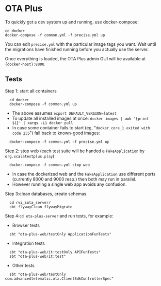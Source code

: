 # OTA Plus

To quickly get a dev system up and running, use docker-compose:

```
cd docker
docker-compose -f common.yml -f precise.yml up
```

You can edit `precise.yml` with the particular image tags you want.
Wait until the migrations have finished running before you actually use the
server.

Once everything is loaded, the OTA Plus admin GUI will be available at
`{docker-host}:8000`.

## Tests

Step 1: start all containers
```
  cd docker
  docker-compose -f common.yml up
```
  - The above assumes `export DEFAULT_VERSION=latest`
  - To update all installed images at once: `docker images | awk '{print $1}' | xargs -L1 docker pull`
  - In case some container fails to start (eg, "`docker_core_1 exited with code 255`") fall back to known-good images:
```
  docker-compose -f common.yml -f precise.yml up
```

Step 2: stop web (each test suite will be handed a `FakeApplication` by `org.scalatestplus.play`)
```
  docker-compose -f common.yml stop web
```
  - In case the dockerized web and the `FakeApplication` use different ports (currently 8000 and 9000 resp.) then both may run in parallel.
  - However running a single web app avoids any confusion.

Step 3:clean databases, create schemas
```
  cd rvi_sota_server/
  sbt flywayClean flywayMigrate
```

Step 4:`cd ota-plus-server` and run tests, for example:

- Browser tests
```
  sbt "ota-plus-web/testOnly ApplicationFunTests"
```
- Integration tests
```
  sbt "ota-plus-web/it:testOnly APIFunTests"
  sbt "ota-plus-web/it:test"
```
- Other tests
```
  sbt "ota-plus-web/testOnly com.advancedtelematic.ota.ClientSdkControllerSpec"
```
